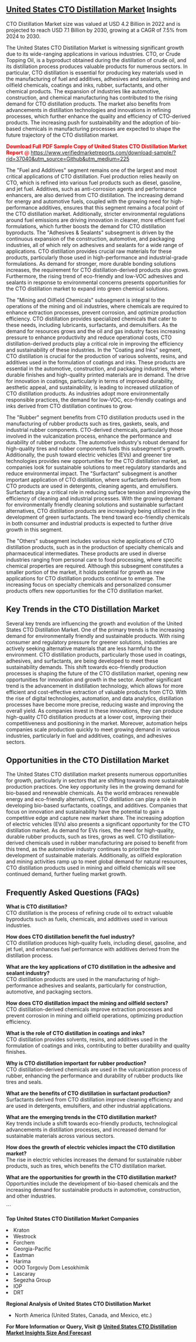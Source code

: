 <h2><a href="https://www.verifiedmarketreports.com/download-sample/?rid=37040&amp;utm_source=Github&amp;utm_medium=225" target="_blank">United States CTO Distillation Market</a> Insights</h2><p>CTO Distillation Market size was valued at USD 4.2 Billion in 2022 and is projected to reach USD 7.1 Billion by 2030, growing at a CAGR of 7.5% from 2024 to 2030.</p><p> <p>The United States CTO Distillation Market is witnessing significant growth due to its wide-ranging applications in various industries. CTO, or Crude Topping Oil, is a byproduct obtained during the distillation of crude oil, and its distillation process produces valuable products for numerous sectors. In particular, CTO distillation is essential for producing key materials used in the manufacturing of fuel and additives, adhesives and sealants, mining and oilfield chemicals, coatings and inks, rubber, surfactants, and other chemical products. The expansion of industries like automotive, construction, and chemical manufacturing has contributed to the rising demand for CTO distillation products. The market also benefits from advancements in distillation technologies and innovations in refining processes, which further enhance the quality and efficiency of CTO-derived products. The increasing push for sustainability and the adoption of bio-based chemicals in manufacturing processes are expected to shape the future trajectory of the CTO distillation market. <p><span class=""><span style="color: #ff0000;"><strong>Download Full PDF Sample Copy of United States CTO Distillation Market Report</strong> @ </span><a href="https://www.verifiedmarketreports.com/download-sample/?rid=37040&amp;utm_source=Github&amp;utm_medium=225" target="_blank">https://www.verifiedmarketreports.com/download-sample/?rid=37040&amp;utm_source=Github&amp;utm_medium=225</a></span></p></p> <p>The "Fuel and Additives" segment remains one of the largest and most critical applications of CTO distillation. Fuel production relies heavily on CTO, which is refined into various fuel products such as diesel, gasoline, and jet fuel. Additives, such as anti-corrosion agents and performance enhancers, are also derived from CTO distillation. The increasing demand for energy and automotive fuels, coupled with the growing need for high-performance additives, ensures that this segment remains a focal point of the CTO distillation market. Additionally, stricter environmental regulations around fuel emissions are driving innovation in cleaner, more efficient fuel formulations, which further boosts the demand for CTO distillation byproducts. The "Adhesives & Sealants" subsegment is driven by the continuous expansion of the construction, automotive, and packaging industries, all of which rely on adhesives and sealants for a wide range of applications. CTO distillation provides crucial raw materials for these products, particularly those used in high-performance and industrial-grade formulations. As demand for stronger, more durable bonding solutions increases, the requirement for CTO distillation-derived products also grows. Furthermore, the rising trend of eco-friendly and low-VOC adhesives and sealants in response to environmental concerns presents opportunities for the CTO distillation market to expand into green chemical solutions. <p>The "Mining and Oilfield Chemicals" subsegment is integral to the operations of the mining and oil industries, where chemicals are required to enhance extraction processes, prevent corrosion, and optimize production efficiency. CTO distillation provides specialized chemicals that cater to these needs, including lubricants, surfactants, and demulsifiers. As the demand for resources grows and the oil and gas industry faces increasing pressure to enhance productivity and reduce operational costs, CTO distillation-derived products play a critical role in improving the efficiency and sustainability of these industries. In the "Coating and Inks" segment, CTO distillation is crucial for the production of various solvents, resins, and additives used in the formulation of coatings and inks. These products are essential in the automotive, construction, and packaging industries, where durable finishes and high-quality printed materials are in demand. The drive for innovation in coatings, particularly in terms of improved durability, aesthetic appeal, and sustainability, is leading to increased utilization of CTO distillation products. As industries adopt more environmentally responsible practices, the demand for low-VOC, eco-friendly coatings and inks derived from CTO distillation continues to grow. <p>The "Rubber" segment benefits from CTO distillation products used in the manufacturing of rubber products such as tires, gaskets, seals, and industrial rubber components. CTO-derived chemicals, particularly those involved in the vulcanization process, enhance the performance and durability of rubber products. The automotive industry's robust demand for high-quality tires and rubber components fuels this subsegment's growth. Additionally, the push toward electric vehicles (EVs) and greener tire technologies provides new opportunities for the CTO distillation market, as companies look for sustainable solutions to meet regulatory standards and reduce environmental impact. The "Surfactant" subsegment is another important application of CTO distillation, where surfactants derived from CTO products are used in detergents, cleaning agents, and emulsifiers. Surfactants play a critical role in reducing surface tension and improving the efficiency of cleaning and industrial processes. With the growing demand for environmentally friendly cleaning solutions and sustainable surfactant alternatives, CTO distillation products are increasingly being utilized in the development of green surfactants. The trend toward eco-friendly chemicals in both consumer and industrial products is expected to further drive growth in this segment. <p>The "Others" subsegment includes various niche applications of CTO distillation products, such as in the production of specialty chemicals and pharmaceutical intermediates. These products are used in diverse industries ranging from personal care to food processing, where specific chemical properties are required. Although this subsegment constitutes a smaller portion of the market, it holds potential for growth as new applications for CTO distillation products continue to emerge. The increasing focus on specialty chemicals and personalized consumer products offers new opportunities for the CTO distillation market. <h2>Key Trends in the CTO Distillation Market</h2> <p>Several key trends are influencing the growth and evolution of the United States CTO Distillation Market. One of the primary trends is the increasing demand for environmentally friendly and sustainable products. With rising consumer and regulatory pressure for greener solutions, industries are actively seeking alternative materials that are less harmful to the environment. CTO distillation products, particularly those used in coatings, adhesives, and surfactants, are being developed to meet these sustainability demands. This shift towards eco-friendly production processes is shaping the future of the CTO distillation market, opening new opportunities for innovation and growth in the sector. Another significant trend is the advancement in distillation technology, which allows for more efficient and cost-effective extraction of valuable products from CTO. With the rise of digital technologies, automation, and data analytics, distillation processes have become more precise, reducing waste and improving the overall yield. As companies invest in these innovations, they can produce high-quality CTO distillation products at a lower cost, improving their competitiveness and positioning in the market. Moreover, automation helps companies scale production quickly to meet growing demand in various industries, particularly in fuel and additives, coatings, and adhesives sectors. <h2>Opportunities in the CTO Distillation Market</h2> <p>The United States CTO distillation market presents numerous opportunities for growth, particularly in sectors that are shifting towards more sustainable production practices. One key opportunity lies in the growing demand for bio-based and renewable chemicals. As the world embraces renewable energy and eco-friendly alternatives, CTO distillation can play a role in developing bio-based surfactants, coatings, and additives. Companies that focus on innovation and sustainability have the potential to gain a competitive edge and capture new market share. The increasing adoption of electric vehicles (EVs) also presents a significant opportunity for the CTO distillation market. As demand for EVs rises, the need for high-quality, durable rubber products, such as tires, grows as well. CTO distillation-derived chemicals used in rubber manufacturing are poised to benefit from this trend, as the automotive industry continues to prioritize the development of sustainable materials. Additionally, as oilfield exploration and mining activities ramp up to meet global demand for natural resources, CTO distillation products used in mining and oilfield chemicals will see continued demand, further fueling market growth. <h2>Frequently Asked Questions (FAQs)</h2> <p><strong>What is CTO distillation?</strong><br>CTO distillation is the process of refining crude oil to extract valuable byproducts such as fuels, chemicals, and additives used in various industries.</p> <p><strong>How does CTO distillation benefit the fuel industry?</strong><br>CTO distillation produces high-quality fuels, including diesel, gasoline, and jet fuel, and enhances fuel performance with additives derived from the distillation process.</p> <p><strong>What are the key applications of CTO distillation in the adhesive and sealant industry?</strong><br>CTO distillation products are used in the manufacturing of high-performance adhesives and sealants, particularly for construction, automotive, and packaging sectors.</p> <p><strong>How does CTO distillation impact the mining and oilfield sectors?</strong><br>CTO distillation-derived chemicals improve extraction processes and prevent corrosion in mining and oilfield operations, optimizing production efficiency.</p> <p><strong>What is the role of CTO distillation in coatings and inks?</strong><br>CTO distillation provides solvents, resins, and additives used in the formulation of coatings and inks, contributing to better durability and quality finishes.</p> <p><strong>Why is CTO distillation important for rubber production?</strong><br>CTO distillation-derived chemicals are used in the vulcanization process of rubber, enhancing the performance and durability of rubber products like tires and seals.</p> <p><strong>What are the benefits of CTO distillation in surfactant production?</strong><br>Surfactants derived from CTO distillation improve cleaning efficiency and are used in detergents, emulsifiers, and other industrial applications.</p> <p><strong>What are the emerging trends in the CTO distillation market?</strong><br>Key trends include a shift towards eco-friendly products, technological advancements in distillation processes, and increased demand for sustainable materials across various sectors.</p> <p><strong>How does the growth of electric vehicles impact the CTO distillation market?</strong><br>The rise in electric vehicles increases the demand for sustainable rubber products, such as tires, which benefits the CTO distillation market.</p> <p><strong>What are the opportunities for growth in the CTO distillation market?</strong><br>Opportunities include the development of bio-based chemicals and the increasing demand for sustainable products in automotive, construction, and other industries.</p> ```</p><p><strong>Top United States CTO Distillation Market Companies</strong></p><div data-test-id=""><p><li>Kraton</li><li> Westrock</li><li> Forchem</li><li> Georgia-Pacific</li><li> Eastman</li><li> Harima</li><li> OOO Torgoviy Dom Lesokhimik</li><li> Lascaray</li><li> Segezha Group</li><li> IOP</li><li> DRT</li></p><div><strong>Regional Analysis of&nbsp;United States CTO Distillation Market</strong></div><ul><li dir="ltr"><p dir="ltr">North America&nbsp;(United States, Canada, and Mexico, etc.)</p></li></ul><p><strong>For More Information or Query, Visit @&nbsp;</strong><strong><a href="https://www.verifiedmarketreports.com/product/global-cto-distillation-market-2019-by-manufacturers-regions-type-and-application-forecast-to-2024/?utm_source=Github&amp;utm_medium=225" target="_blank">United States CTO Distillation Market Insights Size And Forecast</a></strong></p></div>
